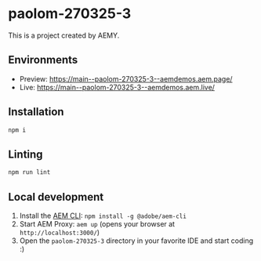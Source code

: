 # paolom-270325-3

This is a project created by AEMY.

## Environments

- Preview: https://main--paolom-270325-3--aemdemos.aem.page/
- Live: https://main--paolom-270325-3--aemdemos.aem.live/

## Installation

```sh
npm i
```

## Linting

```sh
npm run lint
```

## Local development

1. Install the [AEM CLI](https://github.com/adobe/helix-cli): `npm install -g @adobe/aem-cli`
1. Start AEM Proxy: `aem up` (opens your browser at `http://localhost:3000/`)
1. Open the `paolom-270325-3` directory in your favorite IDE and start coding :)